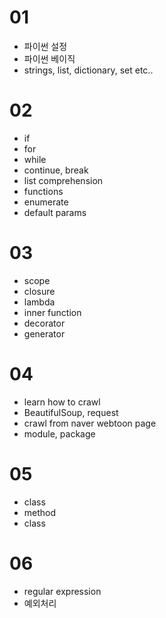 # 01

- 파이썬 설정
- 파이썬 베이직
- strings, list, dictionary, set etc..

# 02

- if
- for
- while
- continue, break
- list comprehension
- functions
- enumerate
- default params

# 03

- scope 
- closure
- lambda
- inner function
- decorator
- generator

# 04
- learn how to crawl
- BeautifulSoup, request
- crawl from naver webtoon page
- module, package

# 05 
- class
- method
- class

# 06
- regular expression
- 예외처리
